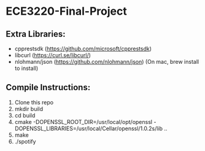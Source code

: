 # ECE3220-Final-Project
## Extra Libraries:
- cpprestsdk (https://github.com/microsoft/cpprestsdk)
- libcurl (https://curl.se/libcurl/)
- nlohmann/json (https://github.com/nlohmann/json)
(On mac, brew install to install)

## Compile Instructions:
1) Clone this repo
2) mkdir build
3) cd build
4) cmake -DOPENSSL_ROOT_DIR=/usr/local/opt/openssl -DOPENSSL_LIBRARIES=/usr/local/Cellar/openssl/1.0.2s/lib ..
5) make
6) ./spotify
